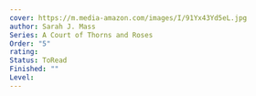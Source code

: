```yaml
---
cover: https://m.media-amazon.com/images/I/91Yx43Yd5eL.jpg
author: Sarah J. Mass
Series: A Court of Thorns and Roses
Order: "5"
rating: 
Status: ToRead
Finished: ""
Level:
---
```








